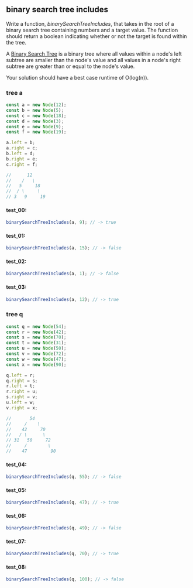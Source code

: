 ## binary search tree includes

Write a function, _binarySearchTreeIncludes_, that takes in the root of a binary search tree
containing numbers and a target value. The function should return a boolean indicating whether or
not the target is found within the tree.

A [Binary Search Tree](https://en.wikipedia.org/wiki/Binary_search_tree) is a binary tree where all
values within a node's left subtree are smaller than the node's value and all values in a node's
right subtree are greater than or equal to the node's value.

Your solution should have a best case runtime of O(log(n)).

### tree a

```js
const a = new Node(12);
const b = new Node(5);
const c = new Node(18);
const d = new Node(3);
const e = new Node(9);
const f = new Node(19);

a.left = b;
a.right = c;
b.left = d;
b.right = e;
c.right = f;

//      12
//    /   \
//   5     18
//  / \     \
// 3   9     19
```

#### test_00:

```js
binarySearchTreeIncludes(a, 9); // -> true
```

#### test_01:

```js
binarySearchTreeIncludes(a, 15); // -> false
```

#### test_02:

```js
binarySearchTreeIncludes(a, 1); // -> false
```

#### test_03:

```js
binarySearchTreeIncludes(a, 12); // -> true
```

### tree q

```js
const q = new Node(54);
const r = new Node(42);
const s = new Node(70);
const t = new Node(31);
const u = new Node(50);
const v = new Node(72);
const w = new Node(47);
const x = new Node(90);

q.left = r;
q.right = s;
r.left = t;
r.right = u;
s.right = v;
u.left = w;
v.right = x;

//       54
//     /    \
//    42     70
//   / \      \
// 31   50     72
//     /        \
//    47         90
```

#### test_04:

```js
binarySearchTreeIncludes(q, 55); // -> false
```

#### test_05:

```js
binarySearchTreeIncludes(q, 47); // -> true
```

#### test_06:

```js
binarySearchTreeIncludes(q, 49); // -> false
```

#### test_07:

```js
binarySearchTreeIncludes(q, 70); // -> true
```

#### test_08:

```js
binarySearchTreeIncludes(q, 100); // -> false
```
